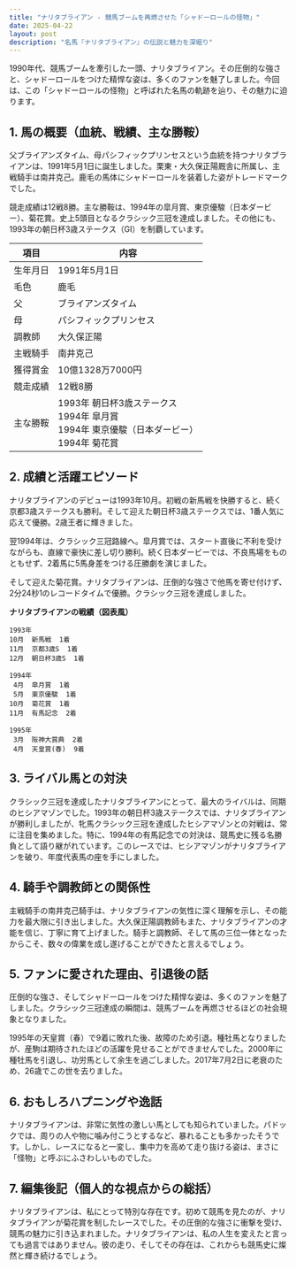 ```yaml
---
title: "ナリタブライアン - 競馬ブームを再燃させた「シャドーロールの怪物」"
date: 2025-04-22
layout: post
description: "名馬『ナリタブライアン』の伝説と魅力を深堀り"
---
```


1990年代、競馬ブームを牽引した一頭、ナリタブライアン。その圧倒的な強さと、シャドーロールをつけた精悍な姿は、多くのファンを魅了しました。今回は、この「シャドーロールの怪物」と呼ばれた名馬の軌跡を辿り、その魅力に迫ります。


## 1. 馬の概要（血統、戦績、主な勝鞍）

父ブライアンズタイム、母パシフィックプリンセスという血統を持つナリタブライアンは、1991年5月1日に誕生しました。栗東・大久保正陽厩舎に所属し、主戦騎手は南井克己。鹿毛の馬体にシャドーロールを装着した姿がトレードマークでした。

競走成績は12戦8勝。主な勝鞍は、1994年の皐月賞、東京優駿（日本ダービー）、菊花賞。史上5頭目となるクラシック三冠を達成しました。その他にも、1993年の朝日杯3歳ステークス（GI）を制覇しています。

| 項目 | 内容 |
|---|---|
| 生年月日 | 1991年5月1日 |
| 毛色 | 鹿毛 |
| 父 | ブライアンズタイム |
| 母 | パシフィックプリンセス |
| 調教師 | 大久保正陽 |
| 主戦騎手 | 南井克己 |
| 獲得賞金 | 10億1328万7000円 |
| 競走成績 | 12戦8勝 |
| 主な勝鞍 | 1993年 朝日杯3歳ステークス<br>1994年 皐月賞<br>1994年 東京優駿（日本ダービー）<br>1994年 菊花賞 |


## 2. 成績と活躍エピソード

ナリタブライアンのデビューは1993年10月。初戦の新馬戦を快勝すると、続く京都3歳ステークスも勝利。そして迎えた朝日杯3歳ステークスでは、1番人気に応えて優勝。2歳王者に輝きました。

翌1994年は、クラシック三冠路線へ。皐月賞では、スタート直後に不利を受けながらも、直線で豪快に差し切り勝利。続く日本ダービーでは、不良馬場をものともせず、2着馬に5馬身差をつける圧勝劇を演じました。

そして迎えた菊花賞。ナリタブライアンは、圧倒的な強さで他馬を寄せ付けず、2分24秒1のレコードタイムで優勝。クラシック三冠を達成しました。

**ナリタブライアンの戦績（図表風）**

```
1993年
10月  新馬戦  1着
11月  京都3歳S  1着
12月  朝日杯3歳S  1着

1994年
 4月  皐月賞  1着
 5月  東京優駿  1着
10月  菊花賞  1着
11月  有馬記念  2着

1995年
 3月  阪神大賞典  2着
 4月  天皇賞(春)  9着
```

## 3. ライバル馬との対決

クラシック三冠を達成したナリタブライアンにとって、最大のライバルは、同期のヒシアマゾンでした。1993年の朝日杯3歳ステークスでは、ナリタブライアンが勝利しましたが、牝馬クラシック三冠を達成したヒシアマゾンとの対戦は、常に注目を集めました。特に、1994年の有馬記念での対決は、競馬史に残る名勝負として語り継がれています。このレースでは、ヒシアマゾンがナリタブライアンを破り、年度代表馬の座を手にしました。

## 4. 騎手や調教師との関係性

主戦騎手の南井克己騎手は、ナリタブライアンの気性に深く理解を示し、その能力を最大限に引き出しました。大久保正陽調教師もまた、ナリタブライアンの才能を信じ、丁寧に育て上げました。騎手と調教師、そして馬の三位一体となったからこそ、数々の偉業を成し遂げることができたと言えるでしょう。


## 5. ファンに愛された理由、引退後の話

圧倒的な強さ、そしてシャドーロールをつけた精悍な姿は、多くのファンを魅了しました。クラシック三冠達成の瞬間は、競馬ブームを再燃させるほどの社会現象となりました。

1995年の天皇賞（春）で9着に敗れた後、故障のため引退。種牡馬となりましたが、産駒は期待されたほどの活躍を見せることができませんでした。2000年に種牡馬を引退し、功労馬として余生を過ごしました。2017年7月2日に老衰のため、26歳でこの世を去りました。


## 6. おもしろハプニングや逸話

ナリタブライアンは、非常に気性の激しい馬としても知られていました。パドックでは、周りの人や物に噛み付こうとするなど、暴れることも多かったそうです。しかし、レースになると一変し、集中力を高めて走り抜ける姿は、まさに「怪物」と呼ぶにふさわしいものでした。


## 7. 編集後記（個人的な視点からの総括）

ナリタブライアンは、私にとって特別な存在です。初めて競馬を見たのが、ナリタブライアンが菊花賞を制したレースでした。その圧倒的な強さに衝撃を受け、競馬の魅力に引き込まれました。ナリタブライアンは、私の人生を変えたと言っても過言ではありません。彼の走り、そしてその存在は、これからも競馬史に燦然と輝き続けるでしょう。
